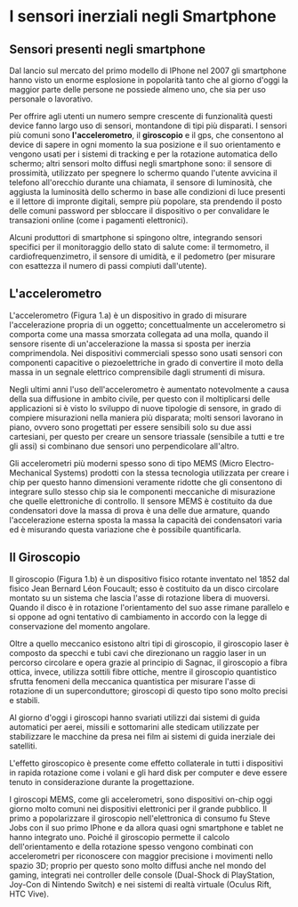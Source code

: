 # I sensori inerziali negli Smartphone

## Sensori presenti negli smartphone
Dal lancio sul mercato del primo modello di IPhone nel 2007 gli smartphone hanno visto un enorme esplosione in popolarità tanto che al giorno d'oggi la maggior parte delle persone ne possiede almeno uno, che sia per uso personale o lavorativo.

Per offrire agli utenti un numero sempre crescente di funzionalità questi device fanno largo uso di sensori, montandone di tipi più disparati. I sensori più comuni sono **l'accelerometro**, il **giroscopio** e il gps, che consentono al device di sapere in ogni momento la sua posizione e il suo orientamento e vengono usati per i sistemi di tracking e per la rotazione automatica dello schermo; altri sensori molto diffusi negli smartphone sono: il sensore di prossimità, utilizzato per spegnere lo schermo quando l'utente avvicina il telefono all'orecchio durante una chiamata, il sensore di luminosità, che aggiusta la luminosità dello schermo in base alle condizioni di luce presenti e il lettore di impronte digitali, sempre più popolare, sta prendendo il posto delle comuni password per sbloccare il dispositivo o per convalidare le transazioni online (come i pagamenti elettronici).

Alcuni produttori di smartphone si spingono oltre, integrando sensori specifici per il monitoraggio dello stato di salute come: il termometro, il cardiofrequenzimetro, il sensore di umidità, e il pedometro (per misurare con esattezza il numero di passi compiuti dall'utente).

## L'accelerometro
L'accelerometro (Figura 1.a) è un dispositivo in grado di misurare l'accelerazione propria di un oggetto; concettualmente un accelerometro si comporta come una massa smorzata collegata ad una molla, quando il sensore risente di un'accelerazione la massa si sposta per inerzia comprimendola. Nei dispositivi commerciali spesso sono usati sensori con componenti capacitive o piezoelettriche in grado di convertire il moto della massa in un segnale elettrico comprensibile dagli strumenti di misura.

Negli ultimi anni l'uso dell'accelerometro è aumentato notevolmente a causa della sua diffusione in ambito civile, per questo con il moltiplicarsi delle applicazioni si è visto lo sviluppo di nuove tipologie di sensore, in grado di compiere misurazioni nella maniera più disparata; molti sensori lavorano in piano, ovvero sono progettati per essere sensibili solo su due assi cartesiani, per questo per creare un sensore triassale (sensibile a tutti e tre gli assi) si combinano due sensori uno perpendicolare all'altro.

Gli accelerometri più moderni spesso sono di tipo MEMS (Micro Electro-Mechanical Systems) prodotti con la stessa tecnologia utilizzata per creare i chip per questo hanno dimensioni veramente ridotte che gli consentono di integrare sullo stesso chip sia le componenti meccaniche di misurazione che quelle elettroniche di controllo. Il sensore MEMS è costituito da due condensatori dove la massa di prova è una delle due armature, quando l'accelerazione esterna sposta la massa la capacità dei condensatori varia ed è misurando questa variazione che è possibile quantificarla.

## Il Giroscopio
Il giroscopio (Figura 1.b) è un dispositivo fisico rotante inventato nel 1852 dal fisico Jean Bernard Léon Foucault; esso è costituito da un disco circolare montato su un sistema che lascia l'asse di rotazione libera di muoversi. Quando il disco è in rotazione l'orientamento del suo asse rimane parallelo e si oppone ad ogni tentativo di cambiamento in accordo con la legge di conservazione del momento angolare.

Oltre a quello meccanico esistono altri tipi di giroscopio, il giroscopio laser è composto da specchi e tubi cavi che direzionano un raggio laser in un percorso circolare e opera grazie al principio di Sagnac, il giroscopio a fibra ottica, invece, utilizza sottili fibre ottiche, mentre il giroscopio quantistico sfrutta fenomeni della meccanica quantistica per misurare l'asse di rotazione di un superconduttore; giroscopi di questo tipo sono molto precisi e stabili.

Al giorno d'oggi i giroscopi hanno svariati utilizzi dai sistemi di guida automatici per aerei, missili e sottomarini alle stedicam utilizzate per stabilizzare le macchine da presa nei film ai sistemi di guida inerziale dei satelliti.

L'effetto giroscopico è presente come effetto collaterale in tutti i dispositivi in rapida rotazione come i volani e gli hard disk per computer e deve essere tenuto in considerazione durante la progettazione.

I giroscopi MEMS, come gli accelerometri, sono dispositivi on-chip oggi giorno molto comuni nei dispositivi elettronici per il grande pubblico. Il primo a popolarizzare il giroscopio nell'elettronica di consumo fu Steve Jobs con il suo primo IPhone e da allora quasi ogni smartphone e tablet ne hanno integrato uno. Poiché il giroscopio permette il calcolo dell'orientamento e della rotazione spesso vengono combinati con accelerometri per riconoscere con maggior precisione i movimenti nello spazio 3D; proprio per questo sono molto diffusi anche nel mondo del gaming, integrati nei controller delle console (Dual-Shock di PlayStation, Joy-Con di Nintendo Switch) e nei sistemi di realtà virtuale (Oculus Rift, HTC Vive).